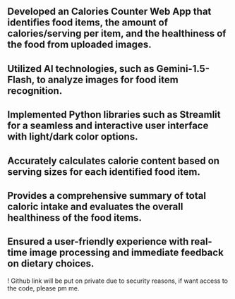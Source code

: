 ## Developed an Calories Counter Web App that identifies food items, the amount of calories/serving per item, and the healthiness of the food from uploaded images.
## Utilized AI technologies, such as Gemini-1.5-Flash, to analyze images for food item recognition.
## Implemented Python libraries such as Streamlit for a seamless and interactive user interface with light/dark color options.
## Accurately calculates calorie content based on serving sizes for each identified food item.
## Provides a comprehensive summary of total caloric intake and evaluates the overall healthiness of the food items.
## Ensured a user-friendly experience with real-time image processing and immediate feedback on dietary choices.

! Github link will be put on private due to security reasons, if want access to the code, please pm me.
